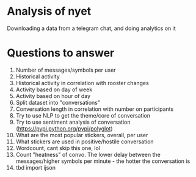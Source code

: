 # Analysis of nyet
Downloading a data from a telegram chat, and doing analytics on it
# Questions to answer
1) Number of messages/symbols per user
2) Historical activity
3) Historical activity in correlation with rooster changes
4) Activity based on day of week
5) Activity based on hour of day
6) Split dataset into "conversations"
7) Conversation length in correlation with number on participants
8) Try to use NLP to get the theme/core of conversation
9) Try to use sentiment analysis of conversation (https://pypi.python.org/pypi/polyglot)
10) What are the most popular stickers, overall, per user
11) What stickers are used in positive/hostile conversation
12) Wordcount, cant skip this one, lol
13) Count "heatness" of convo. The lower delay between the messages/higher symbols per minute - the hotter the conversation is
14) tbd import ijson

